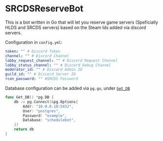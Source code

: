 # SRCDSReserveBot

This is a bot written in Go that will let you reserve game servers (Speficially HLDS and SRCDS servers) based on the Steam Ids added via discord servers.

Configuration in `config.yml`:

```yml
token: "" # Discord Token
channel: "" # Discord Channel
lobby_request_channel: "" # Discord Request Channel
lobby_status_channel: "" # Discord Debug Channel
moderator_id: "" # Discord Admin ID
guild_id: "" # Discord Server ID
rcon_password: "" #SRCDS Password
```

Database configuration can be added via `pg.go`, under [`Get_DB`](https://github.com/cmjb/SRCDSReserveBot/blob/master/pg.go#L48)

```go
func Get_DB() *pg.DB {
    db := pg.Connect(&pg.Options{
        Addr: "10.0.0.10:5432",
        User: "postgres",
        Password: "example",
        Database: "schedulebot",
    })
    return db
}
```
